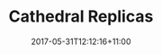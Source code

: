 ---
featured: "./menu.jpg"
title: "Cathedral Replicas"
date: 2017-05-31T12:12:16+11:00
draft: false
description:
    "Cathedral replicas built in Minecraft"
---